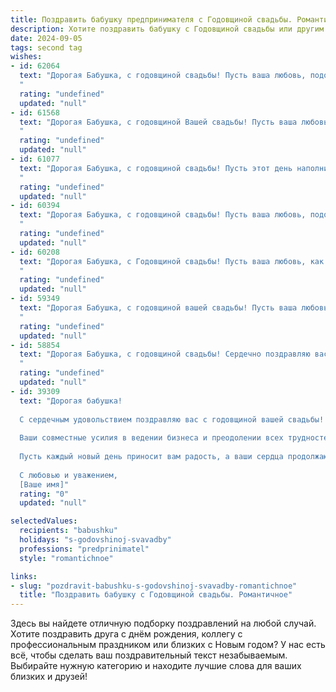 ```yaml
---
title: Поздравить бабушку предпринимателя с Годовщиной свадьбы. Романтичное
description: Хотите поздравить бабушку с Годовщиной свадьбы или другим праздником? Наш ИИ создаст незабываемое поздравление, а вы обязательно выделитесь среди других.  
date: 2024-09-05
tags: second tag
wishes:
- id: 62064
  text: "Дорогая Бабушка, с годовщиной свадьбы! Пусть ваша любовь, подобно крепкому бизнесу, процветает и приносит вам бесконечное счастье. Желаю вам долгих лет в окружении любви, гармонии и процветания!
  "
  rating: "undefined"
  updated: "null"
- id: 61568
  text: "Дорогая Бабушка, с годовщиной Вашей свадьбы! Пусть ваша любовь, как вино, с годами становится только крепче и слаще. Желаю вам  нежности,  радости и благополучия, чтобы каждый день жизни был наполнен счастьем и теплом!
  "
  rating: "undefined"
  updated: "null"
- id: 61077
  text: "Дорогая Бабушка, с годовщиной свадьбы! Пусть этот день наполнится той же любовью и нежностью, что согревает ваши сердца уже столько лет. Желаю вам, чтобы каждый день был полон радости, как  цветение вашего бизнеса,  и чтобы ваша любовь, как и ваши дела, процветала!
  "
  rating: "undefined"
  updated: "null"
- id: 60394
  text: "Дорогая Бабушка, с годовщиной свадьбы! Пусть ваша любовь, подобно прекрасному цветку, расцветает с каждым годом, а ваш бизнес процветает! Желаю вам бесконечного счастья, крепкого здоровья и неиссякаемой энергии!
  "
  rating: "undefined"
  updated: "null"
- id: 60208
  text: "Дорогая Бабушка, с Годовщиной свадьбы! Пусть ваша любовь, как крепкое дерево, с годами становится только крепче и красивее. Желаю вам, чтобы ваш предпринимательский дух, который всегда вдохновлял меня, продолжал гореть ярким пламенем, а ваша душа оставалась такой же светлой и любящей!
  "
  rating: "undefined"
  updated: "null"
- id: 59349
  text: "Дорогая Бабушка, с годовщиной вашей свадьбы! Пусть ваша любовь, как крепкое вино, с годами становится всё богаче и ароматнее. Желаю вам ещё долгих лет счастья, благополучия и процветания в вашем семейном бизнесе!
  "
  rating: "undefined"
  updated: "null"
- id: 58854
  text: "Дорогая Бабушка, с годовщиной свадьбы! Сердечно поздравляю вас с этой прекрасной датой! Пусть ваша любовь, как крепкое вино, с годами становится только ценнее, а ваш дом всегда будет полон тепла и счастья!
  "
  rating: "undefined"
  updated: "null"
- id: 39309
  text: "Дорогая бабушка!
  
  С сердечным удовольствием поздравляю вас с годовщиной вашей свадьбы! В этот особенный день хочется вспомнить, как ваша любовь прожила множество моментов и испытаний, превратившись в яркий и крепкий союз двух замечательных людей.
  
  Ваши совместные усилия в ведении бизнеса и преодолении всех трудностей вдохновляют и показывают, что истинная любовь способна на всё. Вы — пример для подражания, ваша поддержка друг другу является залогом успешной жизни вместе.
  
  Пусть каждый новый день приносит вам радость, а ваши сердца продолжают биться в унисон, наполняя жизнь светом и теплом. Желаю вам здоровья, счастья и бесконечной любви!
  
  С любовью и уважением,
  [Ваше имя]"
  rating: "0"
  updated: "null"

selectedValues:
  recipients: "babushku"
  holidays: "s-godovshinoj-svavadby"
  professions: "predprinimatel"
  style: "romantichnoe"

links:
- slug: "pozdravit-babushku-s-godovshinoj-svavadby-romantichnoe"
  title: "Поздравить бабушку с Годовщиной свадьбы. Романтичное"
---
```


Здесь вы найдете отличную подборку поздравлений на любой случай. 
Хотите поздравить друга с днём рождения, коллегу с профессиональным праздником или близких с Новым годом? У нас есть всё, чтобы сделать ваш поздравительный текст незабываемым. Выбирайте нужную категорию и находите лучшие слова для ваших близких и друзей!
